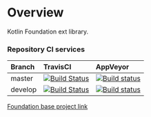
# Overview

Kotlin Foundation ext library.

### Repository CI services

| **Branch** | **TravisCI** | **AppVeyor** |
|:---|:---|:---|
| master | [![Build Status](https://travis-ci.org/mickey305/FoundationKotext.svg?branch=master)](https://travis-ci.org/mickey305/FoundationKotext) | [![Build status](https://ci.appveyor.com/api/projects/status/4b6lmdsnkiinh0c8/branch/master?svg=true)](https://ci.appveyor.com/project/mickey305/foundationkotext/branch/master) |
| develop | [![Build Status](https://travis-ci.org/mickey305/FoundationKotext.svg?branch=develop)](https://travis-ci.org/mickey305/FoundationKotext) | [![Build status](https://ci.appveyor.com/api/projects/status/4b6lmdsnkiinh0c8/branch/develop?svg=true)](https://ci.appveyor.com/project/mickey305/foundationkotext/branch/develop) |

[Foundation base project link](https://github.com/mickey305/Foundation)
